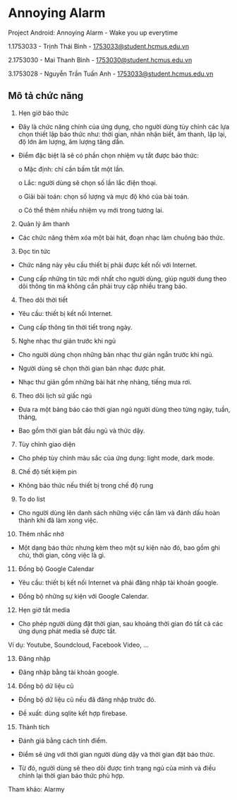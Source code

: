 # Annoying Alarm
Project Android: Annoying Alarm - Wake you up everytime

1.1753033 - Trịnh Thái Bình - 1753033@student.hcmus.edu.vn

2.1753030 - Mai Thanh Bình - 1753030@student.hcmus.edu.vn

3.1753028 - Nguyễn Trần Tuấn Anh - 1753033@student.hcmus.edu.vn

## Mô tả chức năng

1. Hẹn giờ báo thức

* Đây là chức năng chính của ứng dụng, cho người dùng tùy chỉnh các lựa chọn
thiết lập báo thức như: thời gian, nhãn nhận biết, âm thanh, lặp lại, độ lớn âm
lượng, âm lượng tăng dần.

* Điểm đặc biệt là sẽ có phần chọn nhiệm vụ tắt được báo thức:

  o Mặc định: chỉ cần bấm tắt một lần.

  o Lắc: người dùng sẽ chọn số lần lắc điện thoại.

  o Giải bài toán: chọn số lượng và mực độ khó của bài toán.

  o Có thể thêm nhiều nhiệm vụ mới trong tương lai.

2. Quản lý âm thanh

* Các chức năng thêm xóa một bài hát, đoạn nhạc làm chuông báo thức.

3. Đọc tin tức

* Chức năng này yêu cầu thiết bị phải được kết nối với Internet.

* Cung cấp những tin tức mới nhất cho người dùng, giúp người dung theo dõi
thông tin mà không cần phải truy cập nhiều trang báo.

4. Theo dõi thời tiết

* Yêu cầu: thiết bị kết nối Internet.

* Cung cấp thông tin thời tiết trong ngày.

5. Nghe nhạc thư giản trước khi ngủ

* Cho người dùng chọn những bản nhạc thư giản ngắn trước khi ngủ.

* Người dùng sẽ chọn thời gian bản nhạc được phát.

* Nhạc thư giản gồm những bài hát nhẹ nhàng, tiếng mưa rơi.

6. Theo dõi lịch sử giấc ngủ

* Đưa ra một bảng báo cáo thời gian ngủ người dùng theo từng ngày, tuần, tháng,

* Bao gồm thời gian bắt đầu ngủ và thức dậy.

7. Tùy chỉnh giao diện

* Cho phép tùy chỉnh màu sắc của ứng dụng: light mode, dark mode.

8. Chế độ tiết kiệm pin

* Không báo thức nếu thiết bị trong chế độ rung

9. To do list

* Cho người dùng lên danh sách những việc cần làm và đánh dấu hoàn thành khi
đã làm xong việc.

10. Thêm nhắc nhở

* Một dạng báo thức nhưng kèm theo một sự kiện nào đó, bao gồm ghi chú, thời
gian, công việc là gì.

11. Đồng bộ Google Calendar

* Yêu cầu: thiết bị kết nối Internet và phải đăng nhập tài khoản google.

* Đồng bộ những sự kiện với Google Calendar.

12. Hẹn giờ tắt media

* Cho phép người dùng đặt thời gian, sau khoảng thời gian đó tất cả các ứng dụng
phát media sẽ được tắt.

Ví dụ: Youtube, Soundcloud, Facebook Video, ...

13. Đăng nhập

* Đăng nhập bằng tài khoản google.

14. Đồng bộ dữ liệu cũ

* Đồng bộ dữ liệu cũ nếu đã đăng nhập trước đó.

* Đề xuất: dùng sqlite kết hợp firebase.

15. Thành tích

* Đánh giá bằng cách tính điểm.

* Điểm sẽ ứng với thời gian người dùng dậy và thời gian đặt báo thức.

* Từ đó, người dùng sẽ theo dõi được tình trạng ngủ của mình và điều chỉnh lại
thời gian báo thức phù hợp.

Tham khảo: Alarmy

